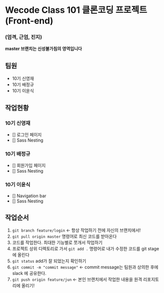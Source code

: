# Wecode Class 101 클론코딩 프로젝트(Front-end)

### (엄격, 근엄, 진지)

**master 브랜치는 신성불가침의 영역입니다**

## 팀원

- 10기 신영재
- 10기 배정규
- 10기 이윤식

## 작업현황

### 10기 신영재

- [] 로그인 페이지
- [] Sass Nesting

### 10기 배정규

- [] 회원가입 페이지
- [] Sass Nesting

### 10기 이윤식

- [] Navigation bar
- [] Sass Nesting

## 작업순서

1. `git branch feature/login` <- 항상 작업하기 전에 자신의 브랜치에서!
2. `git pull origin master` 명령어로 최신 코드를 받아온다
3. 코드를 작업한다. 최대한 기능별로 쪼개서 작업하기
4. 프로젝트 상위 디렉토리로 가서 `git add .` 명령어로 내가 수정한 코드를 git stage 에 올린다
5. `git status` add가 잘 되었는지 확인하기
6. `git commit -m "commit message"` <- commit message는 팀원과 상의한 후에 slack 에 공유한다.
7. `git push origin feature/jun` <- 본인 브랜치에서 작업한 내용을 원격 리포지토리에 올리기!

